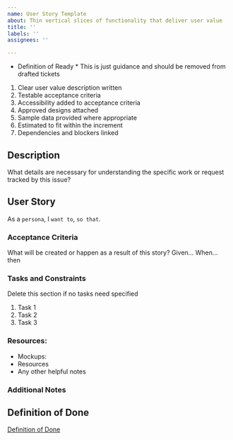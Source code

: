 ```yaml
---
name: User Story Template
about: Thin vertical slices of functionality that deliver user value
title: ''
labels: ''
assignees: ''

---
```


* Definition of Ready *
This is just guidance and should be removed from drafted tickets
1. Clear user value description written
2. Testable acceptance criteria
3. Accessibility added to acceptance criteria
4. Approved designs attached
5. Sample data provided where appropriate
6. Estimated to fit within the increment
7. Dependencies and blockers linked


## Description
What details are necessary for understanding the specific work or request tracked by this issue?

## User Story
As a `persona`, I `want to`, `so that`.

### Acceptance Criteria

What will be created or happen as a result of this story?
Given… When… then

### Tasks and Constraints
Delete this section if no tasks need specified
1. Task 1
2. Task 2
3. Task 3

### Resources:

* Mockups:
* Resources
* Any other helpful notes

### Additional Notes

## Definition of Done
[Definition of Done](https://github.com/coforma/swift-tech-challenge/blob/main/documentation/product/definition_of_done.md)
